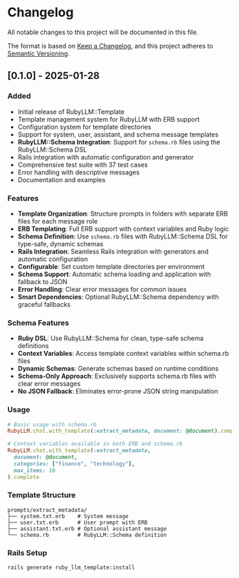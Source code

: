 # Changelog

All notable changes to this project will be documented in this file.

The format is based on [Keep a Changelog](https://keepachangelog.com/en/1.0.0/),
and this project adheres to [Semantic Versioning](https://semver.org/spec/v2.0.0.html).

## [0.1.0] - 2025-01-28

### Added
- Initial release of RubyLLM::Template
- Template management system for RubyLLM with ERB support
- Configuration system for template directories
- Support for system, user, assistant, and schema message templates
- **RubyLLM::Schema Integration**: Support for `schema.rb` files using the RubyLLM::Schema DSL
- Rails integration with automatic configuration and generator
- Comprehensive test suite with 37 test cases
- Error handling with descriptive messages
- Documentation and examples

### Features
- **Template Organization**: Structure prompts in folders with separate ERB files for each message role
- **ERB Templating**: Full ERB support with context variables and Ruby logic
- **Schema Definition**: Use `schema.rb` files with RubyLLM::Schema DSL for type-safe, dynamic schemas
- **Rails Integration**: Seamless Rails integration with generators and automatic configuration
- **Configurable**: Set custom template directories per environment
- **Schema Support**: Automatic schema loading and application with fallback to JSON
- **Error Handling**: Clear error messages for common issues
- **Smart Dependencies**: Optional RubyLLM::Schema dependency with graceful fallbacks

### Schema Features
- **Ruby DSL**: Use RubyLLM::Schema for clean, type-safe schema definitions
- **Context Variables**: Access template context variables within schema.rb files
- **Dynamic Schemas**: Generate schemas based on runtime conditions
- **Schema-Only Approach**: Exclusively supports schema.rb files with clear error messages
- **No JSON Fallback**: Eliminates error-prone JSON string manipulation

### Usage
```ruby
# Basic usage with schema.rb
RubyLLM.chat.with_template(:extract_metadata, document: @document).complete

# Context variables available in both ERB and schema.rb
RubyLLM.chat.with_template(:extract_metadata, 
  document: @document,
  categories: ["finance", "technology"],
  max_items: 10
).complete
```

### Template Structure
```
prompts/extract_metadata/
├── system.txt.erb    # System message
├── user.txt.erb      # User prompt with ERB
├── assistant.txt.erb # Optional assistant message
└── schema.rb         # RubyLLM::Schema definition
```

### Rails Setup
```bash
rails generate ruby_llm_template:install
```
